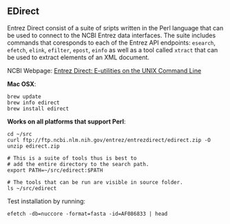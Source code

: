 ## EDirect

Entrez Direct consist of a suite of sripts written in the Perl language that can
be used to connect to the NCBI Entrez data interfaces.
The suite includes commands that coresponds to each of the Entrez API endpoints:
`esearch`, `efetch`, `elink`, `efilter`, `epost`, `einfo` as well as a tool called `xtract`
that can be used to extract elements of an XML document.

NCBI Webpage: [Entrez Direct: E-utilities on the UNIX Command Line][edirect-book]

[edirect-book]: http://www.ncbi.nlm.nih.gov/books/NBK179288/

**Mac OSX**:

    brew update
    brew info edirect
    brew install edirect

**Works on all platforms that support Perl**:

    cd ~/src
    curl ftp://ftp.ncbi.nlm.nih.gov/entrez/entrezdirect/edirect.zip -O
    unzip edirect.zip

    # This is a suite of tools thus is best to
    # add the entire directory to the search path.
    export PATH=~/src/edirect:$PATH

    # The tools that can be run are visible in source folder.
    ls ~/src/edirect

Test installation by running:

    efetch -db=nuccore -format=fasta -id=AF086833 | head 
